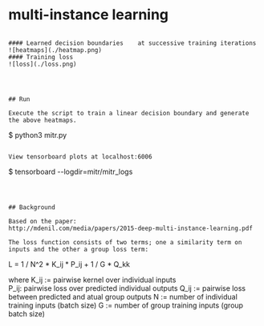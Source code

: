 # multi-instance learning

```

#### Learned decision boundaries 	at successive training iterations
![heatmaps](./heatmap.png)
#### Training loss
![loss](./loss.png)




## Run

Execute the script to train a linear decision boundary and generate the above heatmaps.

```
$ python3 mitr.py
```

View tensorboard plots at localhost:6006

```
$ tensorboard --logdir=mitr/mitr_logs
```



## Background

Based on the paper: 
http://mdenil.com/media/papers/2015-deep-multi-instance-learning.pdf

The loss function consists of two terms; one a similarity term on inputs and the other a group loss term:

```

L = 1 / N^2 * K_ij * P_ij  + 1 / G * Q_kk

where
    K_ij := pairwise kernel over individual inputs    
    P_ij: pairwise loss over predicted individual outputs
    Q_ij := pairwise loss between predicted and atual group outputs
    N := number of individual training inputs (batch size)
    G := number of group training inputs (group batch size)



